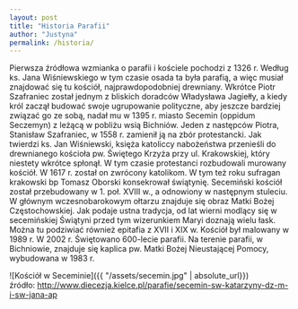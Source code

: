 ```yaml
---
layout: post
title: "Historia Parafii"
author: "Justyna"
permalink: /historia/
---
```


Pierwsza źródłowa wzmianka o parafii i kościele pochodzi z 1326 r. Według ks. Jana Wiśniewskiego w tym czasie osada ta była parafią, a więc musiał znajdować się tu kościół, najprawdopodobniej drewniany. Wkrótce Piotr Szafraniec został jednym z bliskich doradców Władysława Jagiełły, a kiedy król zaczął budować swoje ugrupowanie polityczne, aby jeszcze bardziej związać go ze sobą, nadał mu w 1395 r. miasto Secemin (oppidum Seczemyn) z leżącą w pobliżu wsią Bichniów. Jeden z następców Piotra, Stanisław Szafraniec, w 1558 r. zamienił ją na zbór protestancki. Jak twierdzi ks. Jan Wiśniewski, księża katoliccy nabożeństwa przenieśli do drewnianego kościoła pw. Świętego Krzyża przy ul. Krakowskiej, który niestety wkrótce spłonął. W tym czasie protestanci rozbudowali murowany kościół. W 1617 r. został on zwrócony katolikom. W tym też roku sufragan krakowski bp Tomasz Oborski konsekrował świątynię. Secemiński kościół został przebudowany w 1. poł. XVIII w., a odnowiony w następnym stuleciu. W głównym wczesnobarokowym ołtarzu znajduje się obraz Matki Bożej Częstochowskiej. Jak podaje ustna tradycja, od lat wierni modlący się w secemińskiej Świątyni przed tym wizerunkiem Maryi doznają wielu łask. Można tu podziwiać również epitafia z XVII i XIX w. Kościół był malowany w 1989 r. W 2002 r. Świętowano 600-lecie parafii. Na terenie parafii, w Bichniowie, znajduje się kaplica pw. Matki Bożej Nieustającej Pomocy, wybudowana w 1983 r.

![Kościół w Seceminie]({{ "/assets/secemin.jpg" | absolute_url}})
<br>
źródło: <a href= "http://www.diecezja.kielce.pl/parafie/secemin-sw-katarzyny-dz-m-i-sw-jana-ap">http://www.diecezja.kielce.pl/parafie/secemin-sw-katarzyny-dz-m-i-sw-jana-ap</a>
